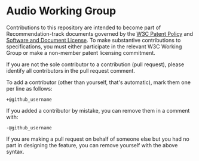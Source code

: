 # Audio Working Group

Contributions to this repository are intended to become part of Recommendation-track documents governed by the
[W3C Patent Policy](https://www.w3.org/Consortium/Patent-Policy-20040205/) and
[Software and Document License](https://www.w3.org/Consortium/Legal/copyright-software). To make substantive contributions to specifications, you must either participate
in the relevant W3C Working Group or make a non-member patent licensing commitment.

If you are not the sole contributor to a contribution (pull request), please identify all 
contributors in the pull request comment.

To add a contributor (other than yourself, that's automatic), mark them one per line as follows:

```
+@github_username
```

If you added a contributor by mistake, you can remove them in a comment with:

```
-@github_username
```

If you are making a pull request on behalf of someone else but you had no part in designing the 
feature, you can remove yourself with the above syntax.
